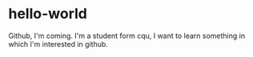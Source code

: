 # hello-world
Github, I'm coming. 
I'm a student form cqu, I want to learn something in which I'm interested in github.
